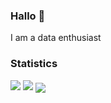 ### Hallo 👋

I am  a  data enthusiast

### Statistics
<p align="left">
<img  src="https://github-readme-stats.vercel.app/api?username=qiqinn&theme=vue-dark&show_icons=true&hide_border=true&count_private=true"/>
<img src="https://github-readme-streak-stats.herokuapp.com/?user=qiqinn&theme=vue-dark&hide_border=true" />
 <img align="center" src="https://github-readme-stats.vercel.app/api/top-langs/?username=qiqinn&theme=vue-dark&show_icons=true&hide_border=true&layout=compact"/>  
<p>

